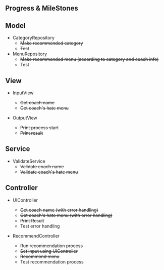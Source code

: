 Progress & MileStones
---
## Model
- CategoryRepository
  - ~~Make recommended category~~
  - ~~Test~~
- MenuRepository
  - ~~Make recommended menu (according to category and coach info)~~
  - Test

## View
- InputView
  - ~~Get coach name~~
  - ~~Get coach's hate menu~~
  
- OutputView
  - ~~Print process start~~
  - ~~Print result~~

## Service
- ValidateService
  - ~~Validate coach name~~
  - ~~Validate coach's hate menu~~

## Controller
- UIController
  - ~~Get coach name (with error handling)~~
  - ~~Get coach's hate menu (with error handling)~~
  - ~~Print Result~~
  - Test error handling

- RecommendController
    - ~~Run recommendation process~~
    - ~~Set input using UIController~~
    - ~~Recommend menu~~
    - Test recommendation process
